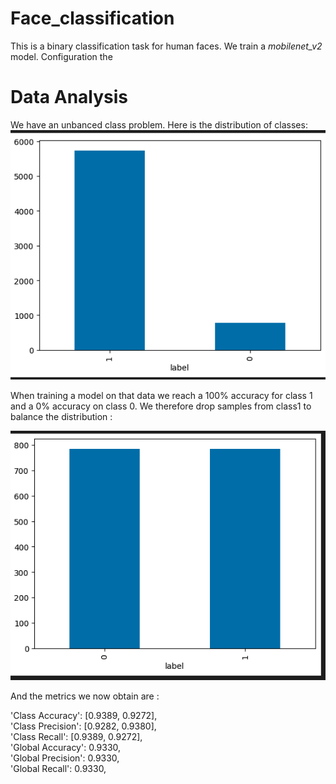 # Face_classification
This is a binary classification  task for human faces. We train a _mobilenet_v2_ model. Configuration the 

# Data Analysis

We have an unbanced class problem. Here is the distribution of classes:
![Class distribution](./assets/unbalanced.png)

When training a model on that data we reach a 100% accuracy for class 1 and a 0% accuracy on class 0.
We therefore drop samples from class1 to balance the distribution : 

![Class distribution](./assets/balanced.png)

And the metrics we now obtain are : 

'Class Accuracy': [0.9389, 0.9272],  
'Class Precision': [0.9282, 0.9380],  
'Class Recall': [0.9389, 0.9272],  
'Global Accuracy': 0.9330,  
'Global Precision': 0.9330,  
'Global Recall': 0.9330, 
